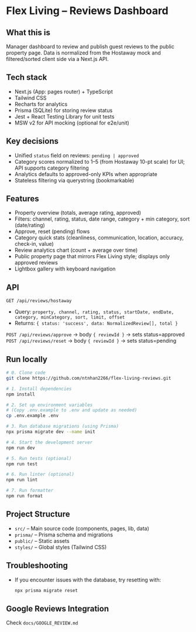 # Flex Living – Reviews Dashboard

## What this is
Manager dashboard to review and publish guest reviews to the public property page. Data is normalized from the Hostaway mock and filtered/sorted client side via a Next.js API.

## Tech stack
- Next.js (App: pages router) + TypeScript
- Tailwind CSS
- Recharts for analytics
- Prisma (SQLite) for storing review status
- Jest + React Testing Library for unit tests
- MSW v2 for API mocking (optional for e2e/unit)

## Key decisions
- Unified `status` field on reviews: `pending | approved`
- Category scores normalized to 1–5 (from Hostaway 10-pt scale) for UI; API supports category filtering
- Analytics defaults to approved-only KPIs when appropriate
- Stateless filtering via querystring (bookmarkable)

## Features
- Property overview (totals, average rating, approved)
- Filters: channel, rating, status, date range, category + min category, sort (date/rating)
- Approve, reset (pending) flows
- Category quick stats (cleanliness, communication, location, accuracy, check-in, value)
- Review analytics chart (count + average over time)
- Public property page that mirrors Flex Living style; displays only approved reviews
- Lightbox gallery with keyboard navigation

## API
`GET /api/reviews/hostaway`
- Query: `property, channel, rating, status, startDate, endDate, category, minCategory, sort, limit, offset`
- Returns: `{ status: 'success', data: NormalizedReview[], total }`

`POST /api/reviews/approve` → body `{ reviewId }` → sets status=approved  
`POST /api/reviews/reset` → body `{ reviewId }` → sets status=pending

## Run locally
```bash
# 0. Clone code
git clone https://github.com/ntnhan2266/flex-living-reviews.git

# 1. Install dependencies
npm install

# 2. Set up environment variables
# (Copy .env.example to .env and update as needed)
cp .env.example .env

# 3. Run database migrations (using Prisma)
npx prisma migrate dev --name init

# 4. Start the development server
npm run dev

# 5. Run tests (optional)
npm run test

# 6. Run linter (optional)
npm run lint

# 7. Run formatter
npm run format
```

## Project Structure

- `src/` – Main source code (components, pages, lib, data)
- `prisma/` – Prisma schema and migrations
- `public/` – Static assets
- `styles/` – Global styles (Tailwind CSS)

## Troubleshooting

- If you encounter issues with the database, try resetting with:
	```bash
	npx prisma migrate reset
	```

## Google Reviews Integration
Check `docs/GOOGLE_REVIEW.md`
